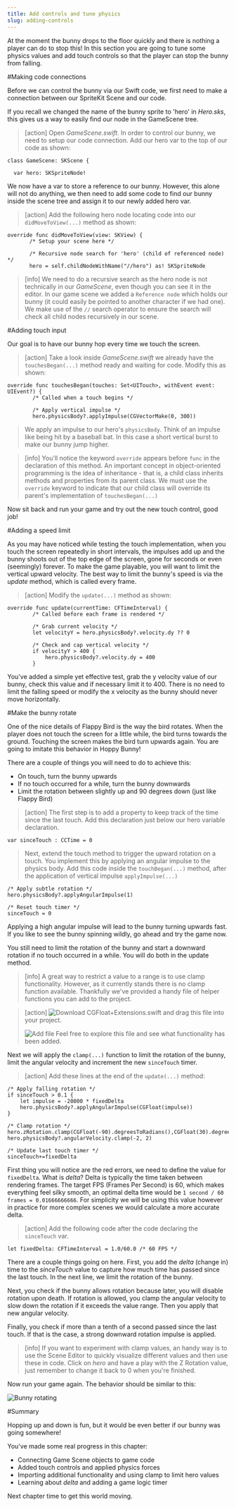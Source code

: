```yaml
---
title: Add controls and tune physics
slug: adding-controls
---
```


At the moment the bunny drops to the floor quickly and there is nothing a player can do to stop this! In this section you are going to tune some physics values and add touch controls so that the player can stop the bunny from falling.

#Making code connections

Before we can control the bunny via our Swift code, we first need to make a connection between our SpriteKit Scene and our code.

If you recall we changed the name of the bunny sprite to 'hero' in *Hero.sks*, this gives us a way to easily find our node in the GameScene tree.

> [action]
> Open *GameScene.swift*. In order to control our bunny, we need to setup our code connection.  Add our hero var to the top of our code as shown:
>
```
class GameScene: SKScene {

  var hero: SKSpriteNode!
```
>

We now have a var to store a reference to our bunny.  However, this alone will not do anything, we then need to add some code to find our bunny inside the scene tree and assign it to our newly added hero var.

> [action]
> Add the following hero node locating code into our `didMoveToView(...)` method as shown:
>
```
override func didMoveToView(view: SKView) {
       /* Setup your scene here */

       /* Recursive node search for 'hero' (child of referenced node) */
       hero = self.childNodeWithName("//hero") as! SKSpriteNode

```
>

<!--  -->

> [info]
> We need to do a recursive search as the hero node is not technically in our *GameScene*, even though you can see it in the editor. In our game scene we added a `Reference node` which holds our bunny (it could easily be pointed to another character if we had one). We make use of the `//` search operator to ensure the search will check all child nodes recursively in our scene.
>

#Adding touch input

Our goal is to have our bunny hop every time we touch the screen.

> [action]
> Take a look inside *GameScene.swift* we already have the `touchesBegan(...)` method ready and waiting for code.
> Modify this as shown:
>
```
override func touchesBegan(touches: Set<UITouch>, withEvent event: UIEvent?) {
        /* Called when a touch begins */

        /* Apply vertical impulse */
        hero.physicsBody?.applyImpulse(CGVectorMake(0, 300))
```
> We apply an impulse to our hero's `physicsBody`.  Think of an impulse like being hit by a baseball bat.
> In this case a short vertical burst to make our bunny jump higher.

<!--  -->

> [info]
> You'll notice the keyword `override` appears before `func` in the declaration of this method. An important concept in object-oriented programming is the idea of inheritance - that is, a child class inherits methods and properties from its parent class.
> We must use the `override` keyword to indicate that our child class will override its parent's implementation of `touchesBegan(...)`

Now sit back and run your game and try out the new touch control, good job!

#Adding a speed limit

As you may have noticed while testing the touch implementation, when you touch the screen repeatedly in short intervals, the impulses add up and the bunny shoots out of the top edge of the screen, gone for seconds or even (seemingly) forever. To make the game playable, you will want to limit the vertical upward velocity. The best way to limit the bunny's speed is via the *update* method, which is called every frame.

> [action]
> Modify the `update(...)` method as shown:
>
```
override func update(currentTime: CFTimeInterval) {
        /* Called before each frame is rendered */

        /* Grab current velocity */
        let velocityY = hero.physicsBody?.velocity.dy ?? 0

        /* Check and cap vertical velocity */
        if velocityY > 400 {
            hero.physicsBody?.velocity.dy = 400
        }
```
>

You've added a simple yet effective test, grab the y velocity value of our bunny, check this value and if necessary limit it to 400. There is no need to limit the falling speed or modify the x velocity as the bunny should never move horizontally.

#Make the bunny rotate

One of the nice details of Flappy Bird is the way the bird rotates. When the player does not touch the screen for a little while, the bird turns towards the ground. Touching the screen makes the bird turn upwards again. You are going to imitate this behavior in Hoppy Bunny!

There are a couple of things you will need to do to achieve this:

- On touch, turn the bunny upwards
- If no touch occurred for a while, turn the bunny downwards
- Limit the rotation between slightly up and 90 degrees down (just like Flappy Bird)

> [action]
> The first step is to add a property to keep track of the time since the last touch. Add this declaration just below our hero variable declaration.
>
```
var sinceTouch : CCTime = 0
```
>
> Next, extend the touch method to trigger the upward rotation on a touch. You implement this by applying an angular impulse to the physics body. Add this code inside the `touchBegan(...)` method, after the application of vertical impulse `applyImpulse(...)`
>
```
/* Apply subtle rotation */
hero.physicsBody?.applyAngularImpulse(1)

/* Reset touch timer */
sinceTouch = 0
```

Applying a high angular impulse will lead to the bunny turning upwards fast. If you like to see the bunny spinning wildly, go ahead and try the game now.

You still need to limit the rotation of the bunny and start a downward rotation if no touch occurred in a while. You will do both in the update method.

> [info]
> A great way to restrict a value to a range is to use clamp functionality.  However, as it currently stands there is no
> clamp function available. Thankfully we've provided a handy file of helper functions you can add to the project.

<!--  -->

> [action]
> ![Download CGFloat+Extensions.swift](https://github.com/MakeSchool-Tutorials/Hoppy-Bunny-SpriteKit-Swift/raw/master/CGFloat+Extensions.swift) and  drag this file into your project.
>
> ![Add file](../Tutorial-Images/xcode_add_file.png)
> Feel free to explore this file and see what functionality has been added.
>

Next we will apply the `clamp(...)` function to limit the rotation of the bunny, limit the angular velocity and increment the new `sinceTouch` timer.

> [action]
> Add these lines at the end of the `update(...)` method:
```
/* Apply falling rotation */
if sinceTouch > 0.1 {
    let impulse = -20000 * fixedDelta
    hero.physicsBody?.applyAngularImpulse(CGFloat(impulse))
}

/* Clamp rotation */
hero.zRotation.clamp(CGFloat(-90).degreesToRadians(),CGFloat(30).degreesToRadians())
hero.physicsBody?.angularVelocity.clamp(-2, 2)

/* Update last touch timer */
sinceTouch+=fixedDelta
```
>

First thing you will notice are the red errors, we need to define the value for `fixedDelta`.  What is *delta*? Delta is typically the time taken between rendering frames.  The target FPS (Frames Per Second) is 60, which makes everything feel silky smooth, an optimal delta time would be `1 second / 60 frames = 0.01666666666`.  For simplicity we will be using this value however in practice for more complex scenes we would calculate a more accurate delta.

> [action]
> Add the following code after the code declaring the `sinceTouch` var.
```
let fixedDelta: CFTimeInterval = 1.0/60.0 /* 60 FPS */
```
>

There are a couple things going on here. First, you add the *delta* (change in) time to the *sinceTouch* value to capture how much time has passed since the last touch. In the next line, we limit the rotation of the bunny.

Next, you check if the bunny allows rotation because later, you will disable rotation upon death. If rotation is allowed, you clamp the angular velocity to slow down the rotation if it exceeds the value range. Then you apply that new angular velocity.

Finally, you check if more than a tenth of a second passed since the last touch. If that is the case, a strong downward rotation impulse is applied.

> [info]
> If you want to experiment with clamp values, an handy way is to use the Scene Editor to quickly visualize different values and then
> use these in code. Click on *hero* and have a play with the Z Rotation value, just remember to change it back to 0 when you're finished.
>

Now run your game again. The behavior should be similar to this:

![Bunny rotating](../Tutorial-Images/SpriteBuilder_bunnyRotation.gif)

#Summary

Hopping up and down is fun, but it would be even better if our bunny was going somewhere!

You've made some real progress in this chapter:

- Connecting Game Scene objects to game code
- Added touch controls and applied physics forces
- Importing additional functionality and using clamp to limit hero values
- Learning about *delta* and adding a game logic timer

Next chapter time to get this world moving.
